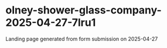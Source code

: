 # olney-shower-glass-company-2025-04-27-7lru1
Landing page generated from form submission on 2025-04-27
